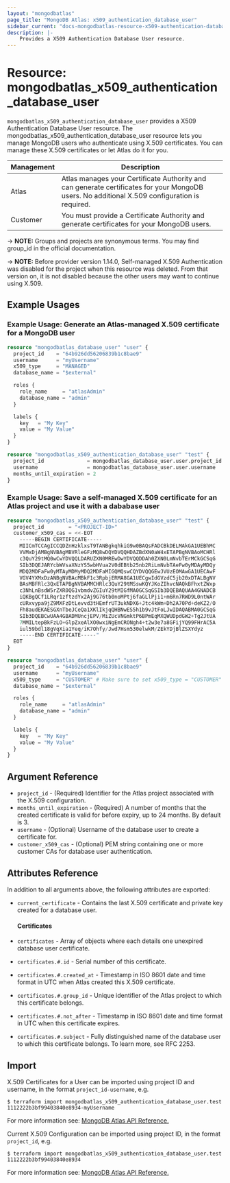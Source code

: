 ```yaml
---
layout: "mongodbatlas"
page_title: "MongoDB Atlas: x509_authentication_database_user"
sidebar_current: "docs-mongodbatlas-resource-x509-authentication-database-user"
description: |-
    Provides a X509 Authentication Database User resource.
---
```


# Resource: mongodbatlas_x509_authentication_database_user

`mongodbatlas_x509_authentication_database_user` provides a X509 Authentication Database User resource. The mongodbatlas_x509_authentication_database_user resource lets you manage MongoDB users who authenticate using X.509 certificates. You can manage these X.509 certificates or let Atlas do it for you.

| Management  | Description  |
|---|---|
| Atlas  | Atlas manages your Certificate Authority and can generate certificates for your MongoDB users. No additional X.509 configuration is required.  |
| Customer  |  You must provide a Certificate Authority and generate certificates for your MongoDB users. |

-> **NOTE:** Groups and projects are synonymous terms. You may find group_id in the official documentation.

-> **NOTE:** Before provider version 1.14.0, Self-managed X.509 Authentication was disabled for the project when this resource was deleted. From that version on, it is not disabled because the other users may want to continue using X.509.

## Example Usages

### Example Usage: Generate an Atlas-managed X.509 certificate for a MongoDB user
```terraform
resource "mongodbatlas_database_user" "user" {
  project_id    = "64b926dd56206839b1c8bae9"
  username      = "myUsername"
  x509_type     = "MANAGED"
  database_name = "$external"

  roles {
    role_name     = "atlasAdmin"
    database_name = "admin"
  }

  labels {
    key   = "My Key"
    value = "My Value"
  }
}

resource "mongodbatlas_x509_authentication_database_user" "test" {
  project_id              = mongodbatlas_database_user.user.project_id
  username                = mongodbatlas_database_user.user.username
  months_until_expiration = 2
}
```

### Example Usage: Save a self-managed X.509 certificate for an Atlas project and use it with a dababase user
```terraform
resource "mongodbatlas_x509_authentication_database_user" "test" {
  project_id        = "<PROJECT-ID>"
  customer_x509_cas = <<-EOT
    -----BEGIN CERTIFICATE-----
    MIICmTCCAgICCQDZnHzklxsT9TANBgkqhkiG9w0BAQsFADCBkDELMAkGA1UEBhMC
    VVMxDjAMBgNVBAgMBVRleGFzMQ8wDQYDVQQHDAZBdXN0aW4xETAPBgNVBAoMCHRl
    c3QuY29tMQ0wCwYDVQQLDARUZXN0MREwDwYDVQQDDAh0ZXN0LmNvbTErMCkGCSqG
    SIb3DQEJARYcbWVsaXNzYS5wbHVua2V0dEBtb25nb2RiLmNvbTAeFw0yMDAyMDQy
    MDQ2MDFaFw0yMTAyMDMyMDQ2MDFaMIGQMQswCQYDVQQGEwJVUzEOMAwGA1UECAwF
    VGV4YXMxDzANBgNVBAcMBkF1c3RpbjERMA8GA1UECgwIdGVzdC5jb20xDTALBgNV
    BAsMBFRlc3QxETAPBgNVBAMMCHRlc3QuY29tMSswKQYJKoZIhvcNAQkBFhxtZWxp
    c3NhLnBsdW5rZXR0QG1vbmdvZGIuY29tMIGfMA0GCSqGSIb3DQEBAQUAA4GNADCB
    iQKBgQCf1LRqr1zftzdYx2Aj9G76tb0noMPtj6faGLlPji1+m6Rn7RWD9L0ntWAr
    cURxvypa9jZ9MXFzDtLevvd3tHEmfrUT3ukNDX6+Jtc4kWm+Dh2A70Pd+deKZ2/O
    Fh8audEKAESGXnTbeJCeQa1XKlIkjqQHBNwES5h1b9vJtFoLJwIDAQABMA0GCSqG
    SIb3DQEBCwUAA4GBADMUncjEPV/MiZUcVNGmktP6BPmEqMXQWUDpdGW2+Tg2JtUA
    7MMILtepBkFzLO+GlpZxeAlXO0wxiNgEmCRONgh4+t2w3e7a8GFijYQ99FHrAC5A
    iul59bdl18gVqXia1Yeq/iK7Ohfy/Jwd7Hsm530elwkM/ZEkYDjBlZSXYdyz
    -----END CERTIFICATE-----"
  EOT
}

resource "mongodbatlas_database_user" "user" {
  project_id    = "64b926dd56206839b1c8bae9"
  username      = "myUsername"
  x509_type     = "CUSTOMER" # Make sure to set x509_type = "CUSTOMER"
  database_name = "$external"

  roles {
    role_name     = "atlasAdmin"
    database_name = "admin"
  }

  labels {
    key   = "My Key"
    value = "My Value"
  }
}
```

## Argument Reference

* `project_id` - (Required) Identifier for the Atlas project associated with the X.509 configuration.
* `months_until_expiration` - (Required) A number of months that the created certificate is valid for before expiry, up to 24 months. By default is 3.
* `username` - (Optional) Username of the database user to create a certificate for.
* `customer_x509_cas` - (Optional) PEM string containing one or more customer CAs for database user authentication.

## Attributes Reference
In addition to all arguments above, the following attributes are exported:

* `current_certificate` - Contains the last X.509 certificate and private key created for a database user.

  #### Certificates
* `certificates` - Array of objects where each details one unexpired database user certificate.

* `certificates.#.id` - Serial number of this certificate.
* `certificates.#.created_at` - Timestamp in ISO 8601 date and time format in UTC when Atlas created this X.509 certificate.
* `certificates.#.group_id` - Unique identifier of the Atlas project to which this certificate belongs.
* `certificates.#.not_after` - Timestamp in ISO 8601 date and time format in UTC when this certificate expires.
* `certificates.#.subject` - Fully distinguished name of the database user to which this certificate belongs. To learn more, see RFC 2253.

## Import

X.509 Certificates for a User can be imported using project ID and username, in the format `project_id-username`, e.g.

```
$ terraform import mongodbatlas_x509_authentication_database_user.test 1112222b3bf99403840e8934-myUsername
```

For more information see: [MongoDB Atlas API Reference.](https://docs.atlas.mongodb.com/reference/api/x509-configuration-get-certificates/)


Current X.509 Configuration can be imported using project ID, in the format `project_id`, e.g.

```
$ terraform import mongodbatlas_x509_authentication_database_user.test 1112222b3bf99403840e8934
```

For more information see: [MongoDB Atlas API Reference.](https://docs.atlas.mongodb.com/reference/api/x509-configuration-get-certificates/)
